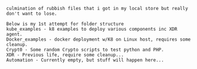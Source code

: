 
    culmination of rubbish files that i got in my local store but really don't want to lose.

    Below is my 1st attempt for folder structure
    kube_examples - k8 examples to deploy various components inc XDR agent.
    Docker_examples - docker deployment w/K8 on Linux host, requires some cleanup.
    Crypt0 - Some random Crypto scripts to test python and PHP.
    XDR - Previous life, require some cleanup...
    Automation - Currently empty, but stuff will happen here...